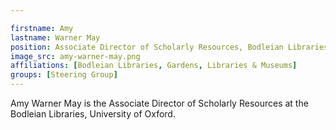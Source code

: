 ```yaml
---

firstname: Amy
lastname: Warner May
position: Associate Director of Scholarly Resources, Bodleian Libraries
image_src: amy-warner-may.png
affiliations: [Bodleian Libraries, Gardens, Libraries & Museums]
groups: [Steering Group]
---
```


Amy Warner May is the Associate Director of Scholarly Resources at the
Bodleian Libraries, University of Oxford.
